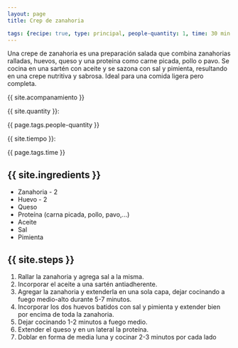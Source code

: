 ```yaml
---
layout: page
title: Crep de zanahoria

tags: {recipe: true, type: principal, people-quantity: 1, time: 30 min.}
---
```


<p class="recipe-description">Una crepe de zanahoria es una preparación salada que combina zanahorias ralladas, huevos, queso y una proteína como carne picada, pollo o pavo. Se cocina en una sartén con aceite y se sazona con sal y pimienta, resultando en una crepe nutritiva y sabrosa. Ideal para una comida ligera pero completa.</p>

<div class="recipe-information">
  <div><p class="{{ page.tags.type }}">{{ site.acompanamiento }}</p></div>
  <div><p>{{ site.quantity }}:</p> {{ page.tags.people-quantity }}</div>
  <div><p>{{ site.tiempo }}:</p> {{ page.tags.time }}</div>
</div>

## {{ site.ingredients }}

  *   Zanahoria - 2
  *   Huevo - 2
  *   Queso
  *   Proteína (carna picada, pollo, pavo,...)
  *   Aceite
  *   Sal
  *   Pimienta

## {{ site.steps }}

1. Rallar la zanahoria y agrega sal a la misma.
2. Incorporar el aceite a una sartén antiadherente.
3. Agregar la zanahoria y extenderla en una sola capa, dejar cocinando a fuego medio-alto durante 5-7 minutos.
4. Incorporar los dos huevos batidos con sal y pimienta y extender bien por encima de toda la zanahoria.
5. Dejar cocinando 1-2 minutos a fuego medio.
6. Extender el queso y en un lateral la proteína.
7. Doblar en forma de media luna y cocinar 2-3 minutos por cada lado